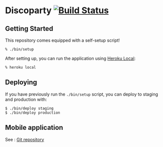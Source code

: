 # Discoparty [![Build Status](https://travis-ci.org/fhacktory/Discoparty.svg?branch=master)](https://travis-ci.org/fhacktory/Discoparty)

## Getting Started

This repository comes equipped with a self-setup script!

    % ./bin/setup

After setting up, you can run the application using [Heroku Local]:

    % heroku local

[Heroku Local]: https://devcenter.heroku.com/articles/heroku-local

## Deploying

If you have previously run the `./bin/setup` script,
you can deploy to staging and production with:

    $ ./bin/deploy staging
    $ ./bin/deploy production

## Mobile application
[Git repository]: https://github.com/gouz/discoparty-app

See : [Git repository]
